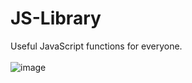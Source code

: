 # JS-Library
Useful JavaScript functions for everyone.<br><br>
![image](https://user-images.githubusercontent.com/73580223/194715616-9baed934-8910-4613-a7c2-36516ab43477.png)
